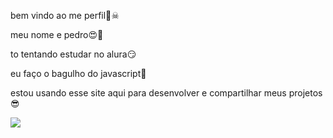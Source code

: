 bem vindo ao me perfil🔪☠

meu nome e pedro😍🥶

to tentando estudar no alura😏

eu faço o bagulho do javascript🤑

estou usando esse site aqui para desenvolver e compartilhar meus projetos😎

![](https://media1.tenor.com/m/It_uScpL9TQAAAAd/yurialberto.gif)
